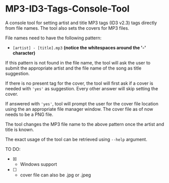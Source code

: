 # MP3-ID3-Tags-Console-Tool

A console tool for setting artist and title MP3 tags (ID3 v2.3) tags directly from file names. The tool also sets the covers for MP3 files.

File names need to have the following pattern: 

- `[artist] - [title].mp3` **(notice the whitespaces around the '-' character)**

If this pattern is not found in the file name, the tool will ask the user to submit the appropriate artist and the file name of the song as title suggestion. 

If there is no present tag for the cover, the tool will first ask if a cover is needed with `'yes'` as suggestion. Every other answer will skip setting the cover.

If answered with `'yes'`, tool will prompt the user for the cover file location using the an appropriate file manager window. The cover file as of now needs to be a PNG file. 

The tool changes the MP3 file name to the above pattern once the artist and title is known.

The exact usage of the tool can be retrieved using `--help` argument.

TO DO:
- [x] - Windows support
- [ ] - cover file can also be .jpg or .jpeg 